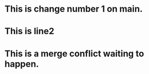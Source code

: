 # This is change number 1 on main.

# This is line2

# This is a merge conflict waiting to happen.

